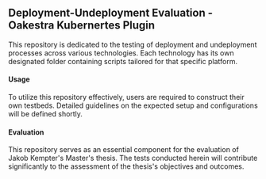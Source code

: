 ##  Deployment-Undeployment Evaluation - Oakestra Kubernertes Plugin

This repository is dedicated to the testing of deployment and undeployment processes across various technologies. Each technology has its own designated folder containing scripts tailored for that specific platform.

#### Usage

To utilize this repository effectively, users are required to construct their own testbeds. Detailed guidelines on the expected setup and configurations will be defined shortly.

#### Evaluation

This repository serves as an essential component for the evaluation of Jakob Kempter's Master's thesis. The tests conducted herein will contribute significantly to the assessment of the thesis's objectives and outcomes.

